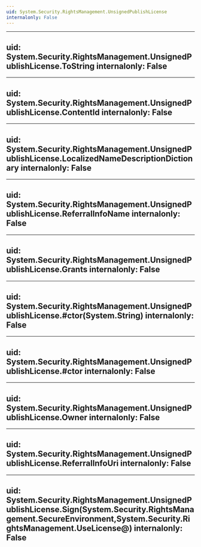 ```yaml
---
uid: System.Security.RightsManagement.UnsignedPublishLicense
internalonly: False
---
```


---
uid: System.Security.RightsManagement.UnsignedPublishLicense.ToString
internalonly: False
---

---
uid: System.Security.RightsManagement.UnsignedPublishLicense.ContentId
internalonly: False
---

---
uid: System.Security.RightsManagement.UnsignedPublishLicense.LocalizedNameDescriptionDictionary
internalonly: False
---

---
uid: System.Security.RightsManagement.UnsignedPublishLicense.ReferralInfoName
internalonly: False
---

---
uid: System.Security.RightsManagement.UnsignedPublishLicense.Grants
internalonly: False
---

---
uid: System.Security.RightsManagement.UnsignedPublishLicense.#ctor(System.String)
internalonly: False
---

---
uid: System.Security.RightsManagement.UnsignedPublishLicense.#ctor
internalonly: False
---

---
uid: System.Security.RightsManagement.UnsignedPublishLicense.Owner
internalonly: False
---

---
uid: System.Security.RightsManagement.UnsignedPublishLicense.ReferralInfoUri
internalonly: False
---

---
uid: System.Security.RightsManagement.UnsignedPublishLicense.Sign(System.Security.RightsManagement.SecureEnvironment,System.Security.RightsManagement.UseLicense@)
internalonly: False
---
